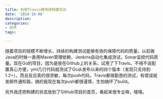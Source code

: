 ```yaml
---
title: 利用Travis做持续构建测试
date: '2014-10-08'
description:
categories:
- 技术
tags:

---
```


随着项目的规模不断增长，持续的构建测试能够有效的保障代码的质量。以前做Java的时候一直用Maven管理依赖，Jenkins自动化集成测试，Sonar监控代码质量。现在Go的项目，因为是放在Github上的关系，试用了下Travis。不得不说配置真心方便，yml几行代码就测试了Go从发布以来的四个版本（发现只支持到1.2+）。而且反应真的很灵敏，每次push代码，Travis都很勤恳的测试，有错误就发邮件通知我，搞的我现在每次push都很谨慎，生怕搞坏了build。

另外我还把构建的状态放到了Github项目的首页，看起来很专业嘛，嘻嘻。